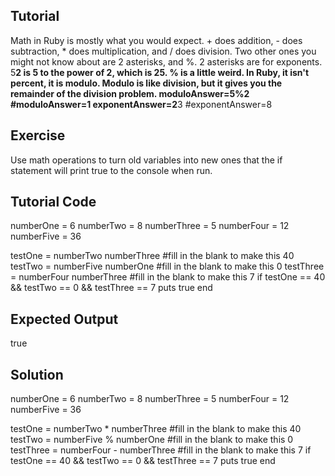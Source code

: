 Tutorial
--------
Math in Ruby is mostly what you would expect. + does addition, - does subtraction, * does multiplication, and / does division.
Two other ones you might not know about are 2 asterisks, and %. 2 asterisks are for exponents. 5**2 is 5 to the power of 2, which is 25. % is a little weird. In Ruby, it isn't percent, it is modulo. Modulo is like division, but it gives you the remainder of the division problem.
    moduloAnswer=5%2 #moduloAnswer=1
    exponentAnswer=2**3 #exponentAnswer=8


Exercise
--------
Use math operations to turn old variables into new ones that the if statement will print true to the console when run.

Tutorial Code
-------------
numberOne = 6
numberTwo = 8
numberThree = 5
numberFour = 12
numberFive = 36

testOne = numberTwo  numberThree #fill in the blank to make this 40
testTwo = numberFive  numberOne #fill in the blank to make this 0
testThree = numberFour  numberThree #fill in the blank to make this 7
if testOne == 40 && testTwo == 0 && testThree == 7
    puts true
end

Expected Output
---------------
true

Solution
--------

numberOne = 6
numberTwo = 8
numberThree = 5
numberFour = 12
numberFive = 36

testOne = numberTwo * numberThree #fill in the blank to make this 40
testTwo = numberFive % numberOne #fill in the blank to make this 0
testThree = numberFour - numberThree #fill in the blank to make this 7
if testOne == 40 && testTwo == 0 && testThree == 7
    puts true
end
